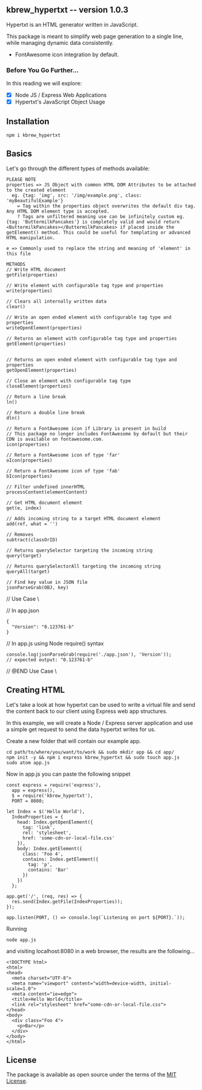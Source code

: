 ## kbrew_hypertxt -- version 1.0.3

Hypertxt is an HTML generator written in JavaScript.

This package is meant to simplify web page generation to a single line, while managing dynamic data consistently.
* FontAwesome icon integration by default.

### Before You Go Further...

In this reading we will explore:
* [x] Node JS / Express Web Applications
* [x] Hypertxt's JavaScript Object Usage

## Installation

```
npm i kbrew_hypertxt
```

## Basics

Let's go through the different types of methods available:

```
PLEASE NOTE
properties => JS Object with common HTML DOM Attributes to be attached to the created element
  eg. {tag: 'img', src: '/img/example.png', class: 'myBeautifulExample'}
    = Tag within the properties object overwrites the default div tag. Any HTML DOM element type is accepted.
    ? Tags are unfiltered meaning use can be infinitely custom eg. {tag: 'ButtermilkPancakes'} is completely valid and would return <ButtermilkPancakes></ButtermilkPancakes> if placed inside the getElement() method. This could be useful for templating or advanced HTML manipulation.

e => Commonly used to replace the string and meaning of 'element' in this file

METHODS
// Write HTML document
getFile(properties)

// Write element with configurable tag type and properties
write(properties)

// Clears all internally written data
clear()

// Write an open ended element with configurable tag type and properties
writeOpenElement(properties)

// Returns an element with configurable tag type and properties
getElement(properties)


// Returns an open ended element with configurable tag type and properties
getOpenElement(properties)

// Close an element with configurable tag type
closeElement(properties)

// Return a line break
ln()

// Return a double line break
dln()

// Return a FontAwesome icon if Library is present in build
// This package no longer includes FontAwesome by default but their CDN is available on fontawesome.com.
icon(properties)

// Return a FontAwesome icon of type 'far'
oIcon(properties)

// Return a FontAwesome icon of type 'fab'
bIcon(properties)

// Filter undefined innerHTML
processContent(elementContent)

// Get HTML document element
get(e, index)

// Adds incoming string to a target HTML document element
add(ref, what = '')

// Removes
subtract(classOrID)

// Returns querySelector targeting the incoming string
query(target)

// Returns querySelectorAll targeting the incoming string
queryAll(target)

// Find key value in JSON file
jsonParseGrab(OBJ, key)
```

// Use Case     \\

// In app.json

```
{
  "Version": "0.123761-b"
}
```

// In app.js using Node require() syntax

```
console.log(jsonParseGrab(require('./app.json'), 'Version'));
// expected output: "0.123761-b"
```

// @END Use Case \\


## Creating HTML

Let's take a look at how hypertxt can be used to write a virtual file and send the content back to our client using Express web app structures.

In this example, we will create a Node / Express server application and use a simple get request to send the data hypertxt writes for us.

Create a new folder that will contain our example app.

```
cd path/to/where/you/want/to/work && sudo mkdir app && cd app/
npm init -y && npm i express kbrew_hypertxt && sudo touch app.js
sudo atom app.js
```

Now in app.js you can paste the following snippet

```
const express = require('express'),
  app = express(),
  $ = require('kbrew_hypertxt'),
  PORT = 8080;

let Index = $('Hello World'),
  IndexProperties = {
    head: Index.getOpenElement({
      tag: 'link',
      rel: 'stylesheet',
      href: 'some-cdn-or-local-file.css'
    }),
    body: Index.getElement({
      class: 'Foo 4',
      contains: Index.getElement({
        tag: 'p',
        contains: 'Bar'
      })
    })
  };

app.get('/', (req, res) => {
  res.send(Index.getFile(IndexProperties));
});

app.listen(PORT, () => console.log(`Listening on port ${PORT}.`));
```

Running

```
node app.js
```

and visiting localhost:8080 in a web browser, the results are the following...

```
<!DOCTYPE html>
<html>
<head>
  <meta charset="UTF-8">
  <meta name="viewport" content="width=device-width, initial-scale=1.0">
  <meta content="ie=edge">
  <title>Hello World</title>
  <link rel="stylesheet" href="some-cdn-or-local-file.css">
</head>
<body>
  <div class="Foo 4">
    <p>Bar</p>
  </div>
</body>
</html>
```

## License

The package is available as open source under the terms of the [MIT License](https://opensource.org/licenses/MIT).

